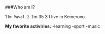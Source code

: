 ###Who am I?

1 I`m Pavel
2 I`m 35
3 I live in Kemerovo

**My favorite activiries:**
-learning
-sport
-music